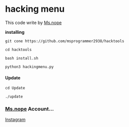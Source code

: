 # hacking menu
This code write by [Ms.nope](https://github.com/msprogrammer2938)

**installing**
```
git cone https://github.com/msprogrammer2938/hacktools

cd hacktools

bash install.sh

python3 hackingmenu.py

```

#### Update
```
cd Update

./update
```

### [Ms.nope](https://github.com/msprogrammer2938) Account...
[Instagram](https://instagram.com/programmer2938)
